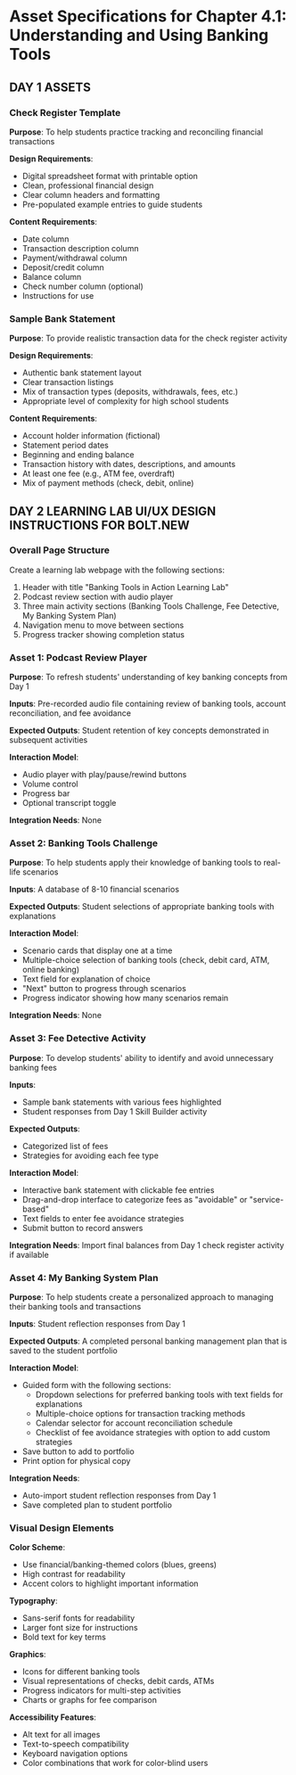 # Asset Specifications for Chapter 4.1: Understanding and Using Banking Tools

## DAY 1 ASSETS

### Check Register Template

**Purpose**: To help students practice tracking and reconciling financial transactions

**Design Requirements**:
- Digital spreadsheet format with printable option
- Clean, professional financial design
- Clear column headers and formatting
- Pre-populated example entries to guide students

**Content Requirements**:
- Date column
- Transaction description column
- Payment/withdrawal column
- Deposit/credit column
- Balance column
- Check number column (optional)
- Instructions for use

### Sample Bank Statement

**Purpose**: To provide realistic transaction data for the check register activity

**Design Requirements**:
- Authentic bank statement layout
- Clear transaction listings
- Mix of transaction types (deposits, withdrawals, fees, etc.)
- Appropriate level of complexity for high school students

**Content Requirements**:
- Account holder information (fictional)
- Statement period dates
- Beginning and ending balance
- Transaction history with dates, descriptions, and amounts
- At least one fee (e.g., ATM fee, overdraft)
- Mix of payment methods (check, debit, online)

## DAY 2 LEARNING LAB UI/UX DESIGN INSTRUCTIONS FOR BOLT.NEW

### Overall Page Structure

Create a learning lab webpage with the following sections:

1. Header with title "Banking Tools in Action Learning Lab"
2. Podcast review section with audio player
3. Three main activity sections (Banking Tools Challenge, Fee Detective, My Banking System Plan)
4. Navigation menu to move between sections
5. Progress tracker showing completion status

### Asset 1: Podcast Review Player

**Purpose**: To refresh students' understanding of key banking concepts from Day 1

**Inputs**: Pre-recorded audio file containing review of banking tools, account reconciliation, and fee avoidance

**Expected Outputs**: Student retention of key concepts demonstrated in subsequent activities

**Interaction Model**:

- Audio player with play/pause/rewind buttons
- Volume control
- Progress bar
- Optional transcript toggle

**Integration Needs**: None

### Asset 2: Banking Tools Challenge

**Purpose**: To help students apply their knowledge of banking tools to real-life scenarios

**Inputs**: A database of 8-10 financial scenarios

**Expected Outputs**: Student selections of appropriate banking tools with explanations

**Interaction Model**:

- Scenario cards that display one at a time
- Multiple-choice selection of banking tools (check, debit card, ATM, online banking)
- Text field for explanation of choice
- "Next" button to progress through scenarios
- Progress indicator showing how many scenarios remain

**Integration Needs**: None

### Asset 3: Fee Detective Activity

**Purpose**: To develop students' ability to identify and avoid unnecessary banking fees

**Inputs**:

- Sample bank statements with various fees highlighted
- Student responses from Day 1 Skill Builder activity

**Expected Outputs**:

- Categorized list of fees
- Strategies for avoiding each fee type

**Interaction Model**:

- Interactive bank statement with clickable fee entries
- Drag-and-drop interface to categorize fees as "avoidable" or "service-based"
- Text fields to enter fee avoidance strategies
- Submit button to record answers

**Integration Needs**: Import final balances from Day 1 check register activity if available

### Asset 4: My Banking System Plan

**Purpose**: To help students create a personalized approach to managing their banking tools and transactions

**Inputs**: Student reflection responses from Day 1

**Expected Outputs**: A completed personal banking management plan that is saved to the student portfolio

**Interaction Model**:

- Guided form with the following sections:
    - Dropdown selections for preferred banking tools with text fields for explanations
    - Multiple-choice options for transaction tracking methods
    - Calendar selector for account reconciliation schedule
    - Checklist of fee avoidance strategies with option to add custom strategies
- Save button to add to portfolio
- Print option for physical copy

**Integration Needs**:

- Auto-import student reflection responses from Day 1
- Save completed plan to student portfolio

### Visual Design Elements

**Color Scheme**:

- Use financial/banking-themed colors (blues, greens)
- High contrast for readability
- Accent colors to highlight important information

**Typography**:

- Sans-serif fonts for readability
- Larger font size for instructions
- Bold text for key terms

**Graphics**:

- Icons for different banking tools
- Visual representations of checks, debit cards, ATMs
- Progress indicators for multi-step activities
- Charts or graphs for fee comparison

**Accessibility Features**:

- Alt text for all images
- Text-to-speech compatibility
- Keyboard navigation options
- Color combinations that work for color-blind users
